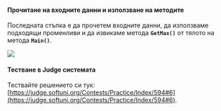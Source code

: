 #### Прочитане на входните данни и използване на методите

Последната стъпка е да прочетем входните данни, да използваме подходящи променливи и да извикаме метода **`GetMax()`** от тялото на метода **`Main()`**.

![](/assets/chapter-10-images/18.Greater-of-two-values-04.png)

#### Тестване в Judge системата

Тествайте решението си тук: [https://judge.softuni.org/Contests/Practice/Index/594#6](https://judge.softuni.org/Contests/Practice/Index/594#6).